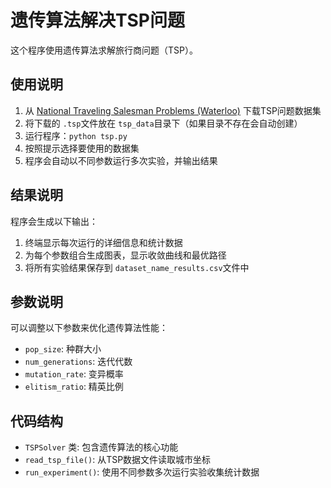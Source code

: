 ﻿# 遗传算法解决TSP问题

这个程序使用遗传算法求解旅行商问题（TSP）。

## 使用说明

1. 从 [National Traveling Salesman Problems (Waterloo)](https://www.math.uwaterloo.ca/tsp/world/countries.html) 下载TSP问题数据集
2. 将下载的 `.tsp`文件放在 `tsp_data`目录下（如果目录不存在会自动创建）
3. 运行程序：`python tsp.py`
4. 按照提示选择要使用的数据集
5. 程序会自动以不同参数运行多次实验，并输出结果

## 结果说明

程序会生成以下输出：

1. 终端显示每次运行的详细信息和统计数据
2. 为每个参数组合生成图表，显示收敛曲线和最优路径
3. 将所有实验结果保存到 `dataset_name_results.csv`文件中

## 参数说明

可以调整以下参数来优化遗传算法性能：

- `pop_size`: 种群大小
- `num_generations`: 迭代代数
- `mutation_rate`: 变异概率
- `elitism_ratio`: 精英比例

## 代码结构

- `TSPSolver` 类: 包含遗传算法的核心功能
- `read_tsp_file()`: 从TSP数据文件读取城市坐标
- `run_experiment()`: 使用不同参数多次运行实验收集统计数据
